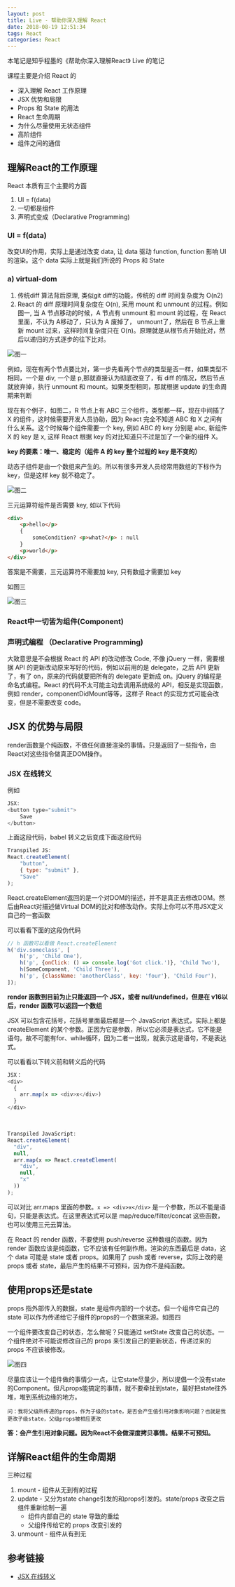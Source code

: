 ```yaml
---
layout: post
title: Live - 帮助你深入理解 React
date: 2018-08-19 12:51:34
tags: React
categories: React
---
```


本笔记是知乎程墨的《帮助你深入理解React》 Live 的笔记

课程主要是介绍 React 的

- 深入理解 React 工作原理
- JSX 优势和局限
- Props 和 State 的用法
- React 生命周期
- 为什么尽量使用无状态组件
- 高阶组件
- 组件之间的通信

## 理解React的工作原理

React 本质有三个主要的方面

1. UI = f(data)
2. 一切都是组件
3. 声明式变成（Declarative Programming)


### UI = f(data)

改变UI的作用，实际上是通过改变 data, 让 data 驱动 function, function 影响 UI 的渲染。这个 data 实际上就是我们所说的 Props 和 State

### a) virtual-dom

1. 传统diff 算法背后原理, 类似git diff的功能，传统的 diff 时间复杂度为 O(n2)
2. React 的 diff 原理时间复杂度在 O(n), 采用 mount 和 unmount 的过程。例如图一, 当 A 节点移动的时候，A 节点有 unmount 和 mount 的过程，在 React 里面，不认为 A移动了，只认为 A 废掉了， unmount了，然后在 B 节点上重新 mount 过来，这样时间复杂度只在 O(n)。原理就是从根节点开始比对，然后以递归的方式逐步的往下比对。

![图一](https://pic2.zhimg.com/v2-bebdaf74d8718a2ce99cec7b45d36d2b_b.jpg)

例如，现在有两个节点要比对，第一步先看两个节点的类型是否一样，如果类型不相同，一个是 div, 一个是 p,那就直接认为彻底改变了，有 diff 的情况，然后节点就放弃掉，执行 unmount 和 mount。如果类型相同，那就根据 update 的生命周期来判断

现在有个例子，如图二，R 节点上有 ABC 三个组件，类型都一样，现在中间插了 X 的组件，这时候需要开发人员协助，因为 React 完全不知道 ABC 和 X 之间有什么关系。这个时候每个组件需要一个 key, 例如 ABC 的 key 分别是 abc, 新组件 X 的 key 是 x, 这样 React 根据 key 的对比知道只不过是加了一个新的组件 X。

**key 的要素：唯一、稳定的（组件 A 的 key 整个过程的 key 是不变的）**

动态子组件是由一个数组来产生的。所以有很多开发人员经常用数组的下标作为 key，但是这样 key 就不稳定了。

![图二](https://pic2.zhimg.com/v2-ff242173690d56f59d3f2f22ed4d8f3a_b.jpg)

三元运算符组件是否需要 key, 如以下代码

```html
<div>
    <p>hello</p>
    {
        someCondition? <p>what?</p> : null
    }
    <p>world</p>
</div>
```

答案是不需要，三元运算符不需要加 key, 只有数组才需要加 key

如图三

![图三](https://pic2.zhimg.com/v2-a00f34c33ca9989cc0cecc6ffeb47833_r.jpg)


### React中一切皆为组件(Component)



### 声明式编程 （Declarative Programming)

大致意思是不会根据 React 的 API 的改动修改 Code, 不像 jQuery 一样，需要根据 API 的更新改动原来写好的代码，例如以前用的是 delegate，之后 API 更新了，有了 on，原来的代码就要把所有的 delegate 更新成 on。jQuery 的编程是命名式编程。React 的代码不太可能主动去调用系统级的 API，相反是实现函数，例如 render，componentDidMount等等，这样子 React 的实现方式可能会改变，但是不需要改变 code。

## JSX 的优势与局限

render函数是个纯函数，不做任何直接渲染的事情。只是返回了一些指令，由React对这些指令做真正DOM操作。

### JSX 在线转义

例如

```js
JSX:
<button type="submit">
    Save
</button>
```

上面这段代码，babel 转义之后变成下面这段代码

```js
Transpiled JS:
React.createElement(
    "button",
    { type: "submit" },
    "Save"
);
```

React.createElement返回的是一个对DOM的描述，并不是真正去修改DOM。然后由React对描述做Virtual DOM的比对和修改动作。实际上你可以不用JSX定义自己的一套函数

可以看看下面的这段伪代码

```js
// h 函数可以看做 React.createElement
h('div.someclass', [
    h('p', 'Child One'),
    h('p', {onClick: () => console.log('Got click.')}, 'Child Two'),
    h(SomeComponent, 'Child Three'),
    h('p', {className: 'anotherClass', key: 'four'}, 'Child Four'),
]);
```

**render 函数到目前为止只能返回一个 JSX，或者 null/undefined，但是在 v16以后，render 函数可以返回一个数组**

JSX 可以包含花括号，花括号里面最后都是一个 JavaScript 表达式，实际上都是 createElement 的某个参数。正因为它是参数，所以它必须是表达式，它不能是语句。故不可能有for、while循环，因为二者一出现，就表示这是语句，不是表达式。

可以看看以下转义前和转义后的代码

```js
JSX：
<div>
  {
    arr.map(x => <div>x</div>)
  }
</div>
```

<br/>

```js
Transpiled JavaScript:
React.createElement(
  "div",
  null,
  arr.map(x => React.createElement(
    "div",
    null,
    "x"
  ))
);
```

可以对比 arr.maps 里面的参数。`x => <div>x</div>` 是一个参数，所以不能是语句，只能是表达式。在这里表达式可以是 map/reduce/filter/concat 这些函数，也可以使用三元云算法。

在 React 的 render 函数，不要使用 push/reverse 这种数组的函数。因为 render 函数应该是纯函数，它不应该有任何副作用。渲染的东西最后是 data，这个 data 可能是 state 或者 props。如果用了 push 或者 reverse，实际上改的是 props 或者 state，最后产生的结果不可预料，因为你不是纯函数。

## 使用props还是state

props 指外部传入的数据，state 是组件内部的一个状态。但一个组件它自己的 state 可以作为传递给它子组件的props的一个数据来源。如图四

一个组件要改变自己的状态，怎么做呢？只能通过 setState 改变自己的状态。一个组件绝对不可能说修改自己的 props 来引发自己的更新状态，传递过来的 props 不应该被修改。

![图四](https://pic2.zhimg.com/v2-5ca6f25ea1ceddeea7bd57ac492193e7_b.jpg)

尽量应该让一个组件做的事情少一点，让它state尽量少，所以提倡一个没有state的Component。但凡props能搞定的事情，就不要牵扯到state，最好把state往外堆，堆到系统边缘的地方。

`问：我将父级所传递的props，作为子级的state，是否会产生值引用对象影响问题？也就是我更改子级state，父级props被相应更改`

**答：会产生引用对象问题。因为React不会做深度拷贝事情。结果不可预知。**

## 详解React组件的生命周期

三种过程 

1. mount - 组件从无到有的过程
2. update - 又分为state change引发的和props引发的。state/props 改变之后组件重新绘制一遍
    - 组件内部自己的 state 导致的重绘
    - 父组件传给它的 props 改变引发的
3. unmount - 组件从有到无




















## 参考链接

- [JSX 在线转义](https://babeljs.io/repl/#?babili=false&browsers=&build=&builtIns=false&spec=false&loose=false&code_lz=DwEwlgbgfAUABAuwBGBXALug9gOzugTwAcBTAXgCIBnVZAWzHQtkTgEgBlAQwhJjeAB6NJlywh4aEA&debug=false&forceAllTransforms=false&shippedProposals=false&circleciRepo=&evaluate=false&fileSize=false&sourceType=module&lineWrap=false&presets=react&prettier=false&targets=&version=6.26.0&envVersion=)










